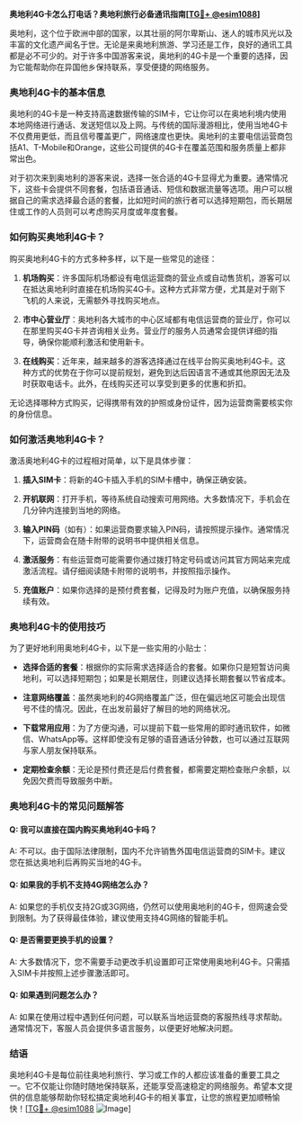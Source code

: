 **奥地利4G卡怎么打电话？奥地利旅行必备通讯指南[[TG💪+ @esim1088](https://t.me/s/esim1088)]**

奥地利，这个位于欧洲中部的国家，以其壮丽的阿尔卑斯山、迷人的城市风光以及丰富的文化遗产闻名于世。无论是来奥地利旅游、学习还是工作，良好的通讯工具都是必不可少的。对于许多中国游客来说，奥地利的4G卡是一个重要的选择，因为它能帮助你在异国他乡保持联系，享受便捷的网络服务。

### 奥地利4G卡的基本信息

奥地利的4G卡是一种支持高速数据传输的SIM卡，它让你可以在奥地利境内使用本地网络进行通话、发送短信以及上网。与传统的国际漫游相比，使用当地4G卡不仅费用更低，而且信号覆盖更广，网络速度也更快。奥地利的主要电信运营商包括A1、T-Mobile和Orange，这些公司提供的4G卡在覆盖范围和服务质量上都非常出色。

对于初次来到奥地利的游客来说，选择一张合适的4G卡显得尤为重要。通常情况下，这些卡会提供不同套餐，包括语音通话、短信和数据流量等选项。用户可以根据自己的需求选择最合适的套餐，比如短时间的旅行者可以选择短期包，而长期居住或工作的人员则可以考虑购买月度或年度套餐。

### 如何购买奥地利4G卡？

购买奥地利4G卡的方式多种多样，以下是一些常见的途径：

1. **机场购买**：许多国际机场都设有电信运营商的营业点或自动售货机，游客可以在抵达奥地利时直接在机场购买4G卡。这种方式非常方便，尤其是对于刚下飞机的人来说，无需额外寻找购买地点。

2. **市中心营业厅**：奥地利各大城市的中心区域都有电信运营商的营业厅，你可以在那里购买4G卡并咨询相关业务。营业厅的服务人员通常会提供详细的指导，确保你能顺利激活和使用新卡。

3. **在线购买**：近年来，越来越多的游客选择通过在线平台购买奥地利4G卡。这种方式的优势在于你可以提前规划，避免到达后因语言不通或其他原因无法及时获取电话卡。此外，在线购买还可以享受到更多的优惠和折扣。

无论选择哪种方式购买，记得携带有效的护照或身份证件，因为运营商需要核实你的身份信息。

### 如何激活奥地利4G卡？

激活奥地利4G卡的过程相对简单，以下是具体步骤：

1. **插入SIM卡**：将新的4G卡插入手机的SIM卡槽中，确保正确安装。
   
2. **开机联网**：打开手机，等待系统自动搜索可用网络。大多数情况下，手机会在几分钟内连接到当地的网络。

3. **输入PIN码**（如有）：如果运营商要求输入PIN码，请按照提示操作。通常情况下，运营商会在随卡附带的说明书中提供相关信息。

4. **激活服务**：有些运营商可能需要你通过拨打特定号码或访问其官方网站来完成激活流程。请仔细阅读随卡附带的说明书，并按照指示操作。

5. **充值账户**：如果你选择的是预付费套餐，记得及时为账户充值，以确保服务持续有效。

### 奥地利4G卡的使用技巧

为了更好地利用奥地利4G卡，以下是一些实用的小贴士：

- **选择合适的套餐**：根据你的实际需求选择适合的套餐。如果你只是短暂访问奥地利，可以选择短期包；如果是长期居住，则建议选择长期套餐以节省成本。
  
- **注意网络覆盖**：虽然奥地利的4G网络覆盖广泛，但在偏远地区可能会出现信号不佳的情况。因此，在出发前最好了解目的地的网络状况。

- **下载常用应用**：为了方便沟通，可以提前下载一些常用的即时通讯软件，如微信、WhatsApp等。这样即使没有足够的语音通话分钟数，也可以通过互联网与家人朋友保持联系。

- **定期检查余额**：无论是预付费还是后付费套餐，都需要定期检查账户余额，以免因欠费而导致服务中断。

### 奥地利4G卡的常见问题解答

#### Q: 我可以直接在国内购买奥地利4G卡吗？
A: 不可以。由于国际法律限制，国内不允许销售外国电信运营商的SIM卡。建议您在抵达奥地利后再购买当地的4G卡。

#### Q: 如果我的手机不支持4G网络怎么办？
A: 如果您的手机仅支持2G或3G网络，仍然可以使用奥地利的4G卡，但网速会受到限制。为了获得最佳体验，建议使用支持4G网络的智能手机。

#### Q: 是否需要更换手机的设置？
A: 大多数情况下，您不需要手动更改手机设置即可正常使用奥地利4G卡。只需插入SIM卡并按照上述步骤激活即可。

#### Q: 如果遇到问题怎么办？
A: 如果在使用过程中遇到任何问题，可以联系当地运营商的客服热线寻求帮助。通常情况下，客服人员会提供多语言服务，以便更好地解决问题。

### 结语

奥地利4G卡是每位前往奥地利旅行、学习或工作的人都应该准备的重要工具之一。它不仅能让你随时随地保持联系，还能享受高速稳定的网络服务。希望本文提供的信息能够帮助你轻松搞定奥地利4G卡的相关事宜，让您的旅程更加顺畅愉快！[[TG💪+ @esim1088](https://t.me/s/esim1088) ![Image](https://i.postimg.cc/4NQfJmqS/Snipaste-2025-05-13-00-14-12.png)]